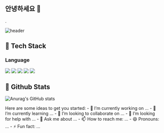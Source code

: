 ## 안녕하세요 👋
 .<div>
  <!--Header-->
![header](https://capsule-render.vercel.app/api?type=waving&color=gradient&height=300&section=header&text=안녕하세요%20이제희입니다%20&textColor=000000)
</div>
  <!--Body-->
<div>

 ## 🧱 Tech Stack
  ### Language
  <!--Python-->
  <img src="https://img.shields.io/badge/Python-3776AB?style=flat-square&logo=Python&logoColor=white"/>
  <!--Java-->
  <img src="https://img.shields.io/badge/Java-F7DF1E?style=flat-square&logo=JavaScript&logoColor=white"/>
  <!--JavaScript-->
  <img src="https://img.shields.io/badge/JavaScript-F7DF1E?style=flat-square&logo=JavaScript&logoColor=white"/>
  <!--HTML5-->
  <img src="https://img.shields.io/badge/HTML5-E34F26?style=flat-square&logo=HTML5&logoColor=white"/>
  <!--CSS-->
  <img src="https://img.shields.io/badge/CSS3-1572B6?style=flat-square&logo=CSS3&logoColor=white"/>
  <br/>
  
## 🤔 Github Stats
![Anurag's GitHub stats](https://github-readme-stats.vercel.app/api?username=jeahee2&show_icons=true&theme=radical)
<br/>
  </div>
  Here are some ideas to get you started:
- 🔭 I’m currently working on ...
- 🌱 I’m currently learning ...
- 👯 I’m looking to collaborate on ...
- 🤔 I’m looking for help with ...
- 💬 Ask me about ...
- 📫 How to reach me: ...
- 😄 Pronouns: ...
- ⚡ Fun fact: ...
